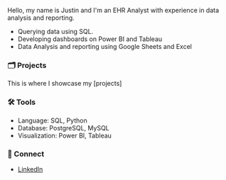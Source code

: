 Hello, my name is Justin and I'm an EHR Analyst with experience in data analysis and reporting.
- Querying data using SQL.
- Developing dashboards on Power BI and Tableau
- Data Analysis and reporting using Google Sheets and Excel

### 🗂 Projects 
This is where I showcase my [projects]

### 🛠 Tools 
- Language: SQL, Python
- Database: PostgreSQL, MySQL
- Visualization: Power BI, Tableau

### 👋 Connect 
- [LinkedIn](https://www.linkedin.com/in/justin-mcauliffe-064b0319a/)

<!--
**justin1721/justin1721** is a ✨ _special_ ✨ repository because its `README.md` (this file) appears on your GitHub profile.

Here are some ideas to get you started:

- 🔭 I’m currently working on ...
- 🌱 I’m currently learning ...
- 👯 I’m looking to collaborate on ...
- 🤔 I’m looking for help with ...
- 💬 Ask me about ...
- 📫 How to reach me: ...
- 😄 Pronouns: ...
- ⚡ Fun fact: ...
-->
